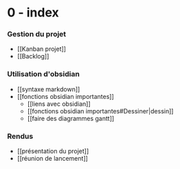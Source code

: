 # 0 - index
### Gestion du projet
 - [[Kanban projet]] 
 - [[Backlog]]

### Utilisation d'obsidian
 - [[syntaxe markdown]]
 - [[fonctions obsidian importantes]]
	 - [[liens avec obsidian]]
	 - [[fonctions obsidian importantes#Dessiner|dessin]]
	 - [[faire des diagrammes gantt]]

### Rendus
 - [[présentation du projet]]
 - [[réunion de lancement]]